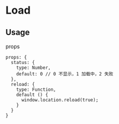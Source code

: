 # Load

## Usage

props

```JS
props: {
  status: {
    type: Number,
    default: 0 // 0 不显示，1 加载中，2 失败
  },
  reload: {
    type: Function,
    default () {
      window.location.reload(true);
    }
  }
}
```
